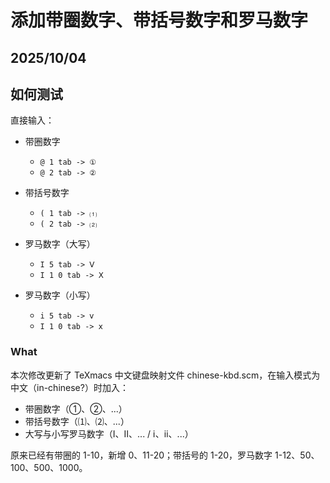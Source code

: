 # 添加带圈数字、带括号数字和罗马数字

## 2025/10/04

## 如何测试

直接输入：

- 带圈数字

  - `@ 1 tab -> ①`
  - `@ 2 tab -> ②`

- 带括号数字

  - `( 1 tab -> ⑴`
  - `( 2 tab -> ⑵`

- 罗马数字（大写）

  - `I 5 tab -> Ⅴ`
  - `I 1 0 tab -> Ⅹ`

- 罗马数字（小写）
  - `i 5 tab -> ⅴ`
  - `I 1 0 tab -> ⅹ`

### What

本次修改更新了 TeXmacs 中文键盘映射文件 chinese-kbd.scm，在输入模式为中文（in-chinese?）时加入：

- 带圈数字（①、②、...）
- 带括号数字（⑴、⑵、...）
- 大写与小写罗马数字（Ⅰ、Ⅱ、... / ⅰ、ⅱ、...）

原来已经有带圈的 1-10，新增 0、11-20；带括号的 1-20，罗马数字 1-12、50、100、500、1000。
